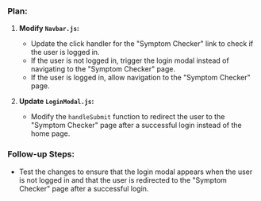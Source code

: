 ### Plan:
1. **Modify `Navbar.js`:**
   - Update the click handler for the "Symptom Checker" link to check if the user is logged in.
   - If the user is not logged in, trigger the login modal instead of navigating to the "Symptom Checker" page.
   - If the user is logged in, allow navigation to the "Symptom Checker" page.

2. **Update `LoginModal.js`:**
   - Modify the `handleSubmit` function to redirect the user to the "Symptom Checker" page after a successful login instead of the home page.

### Follow-up Steps:
- Test the changes to ensure that the login modal appears when the user is not logged in and that the user is redirected to the "Symptom Checker" page after a successful login.
